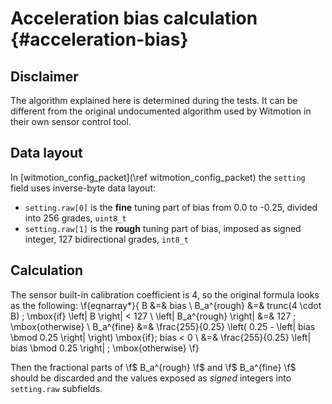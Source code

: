 # Acceleration bias calculation {#acceleration-bias}

## Disclaimer
The algorithm explained here is determined during the tests. It can be different from the original undocumented algorithm used by Witmotion in their own sensor control tool.

## Data layout
In [witmotion_config_packet](\ref witmotion_config_packet) the `setting` field uses inverse-byte data layout:
- `setting.raw[0]` is the **fine** tuning part of bias from 0.0 to -0.25, divided into 256 grades, `uint8_t`
- `setting.raw[1]` is the **rough** tuning part of bias, imposed as signed integer, 127 bidirectional grades, `int8_t`

## Calculation
The sensor built-in calibration coefficient is 4, so the original formula looks as the following:
\f{eqnarray*}{
    B &=& bias \\
    B_a^{rough} &=& trunc(4 \cdot B) \; \mbox{if} \left| B \right| < 127 \\
    \left| B_a^{rough} \right| &=& 127 \; \mbox{otherwise} \\
    B_a^{fine} &=& \frac{255}{0.25} \left( 0.25 - \left| bias \bmod 0.25 \right| \right) \mbox{if}\; bias < 0 \\
    &=& \frac{255}{0.25} \left| bias \bmod 0.25 \right| \; \mbox{otherwise}
\f}

Then the fractional parts of \f$ B_a^{rough} \f$ and \f$  B_a^{fine} \f$ should be discarded and the values exposed as _signed_ integers into `setting.raw` subfields.

